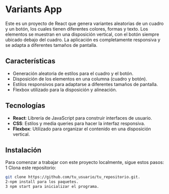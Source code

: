 # Variants App

Este es un proyecto de React que genera variantes aleatorias de un cuadro y un botón, los cuales tienen diferentes colores, formas y texto. Los elementos se muestran en una disposición vertical, con el botón siempre ubicado debajo del cuadro. La aplicación es completamente responsiva y se adapta a diferentes tamaños de pantalla.

## Características

- Generación aleatoria de estilos para el cuadro y el botón.
- Disposición de los elementos en una columna (cuadro y botón).
- Estilos responsivos para adaptarse a diferentes tamaños de pantalla.
- Flexbox utilizado para la disposición y alineación.

## Tecnologías

- **React**: Librería de JavaScript para construir interfaces de usuario.
- **CSS**: Estilos y media queries para hacer la interfaz responsiva.
- **Flexbox**: Utilizado para organizar el contenido en una disposición vertical.

## Instalación
Para comenzar a trabajar con este proyecto localmente, sigue estos pasos:
1 Clona este repositorio:

   ```bash
   git clone https://github.com/tu_usuario/tu_repositorio.git.
2-npm install para los paquetes.
3 npm start para inicializar el programa.
